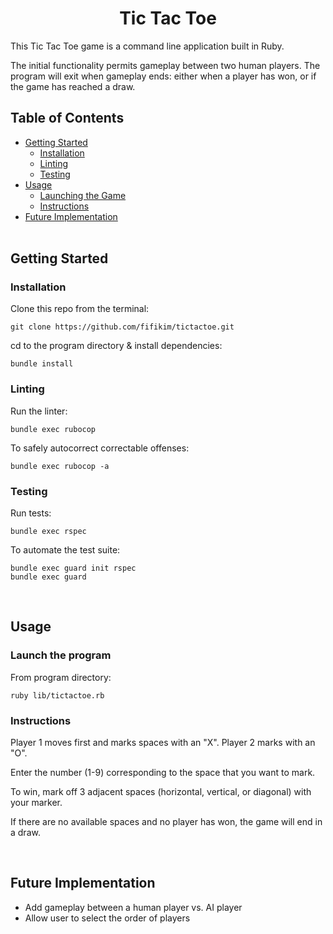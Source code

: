 <h1 align="center">Tic Tac Toe</h1>

This Tic Tac Toe game is a command line application built in Ruby.

The initial functionality permits gameplay between two human players. The program will exit when gameplay ends: either when a player has won, or if the game has reached a draw.

## Table of Contents

- [Getting Started](#getting_started)
    - [Installation](#installation)
    - [Linting](#linting)
    - [Testing](#testing)
- [Usage](#usage)
    - [Launching the Game](#launching)
    - [Instructions](#instructions)
- [Future Implementation](#future)
<br><br>

## Getting Started <a name = "getting_started"></a>

### Installation <a name = "installation"></a>

Clone this repo from the terminal:
```
git clone https://github.com/fifikim/tictactoe.git
```

cd to the program directory & install dependencies:
```
bundle install
```

### Linting <a name = "linting"></a>

Run the linter:
```
bundle exec rubocop
```

To safely autocorrect correctable offenses:
```
bundle exec rubocop -a
```

### Testing <a name = "testing"></a>

Run tests:
```
bundle exec rspec
```

To automate the test suite:
```
bundle exec guard init rspec
bundle exec guard
``` 
<br>

## Usage <a name="usage"></a>

### Launch the program <a name = "launching"></a>
From program directory:
```
ruby lib/tictactoe.rb
```

### Instructions
Player 1 moves first and marks spaces with an "X". Player 2 marks with an "O".

Enter the number (1-9) corresponding to the space that you want to mark.

To win, mark off 3 adjacent spaces (horizontal, vertical, or diagonal) with your marker.

If there are no available spaces and no player has won, the game will end in a draw.

<br>

## Future Implementation <a name = "future"></a>
- Add gameplay between a human player vs. AI player
- Allow user to select the order of players
<br><br>
